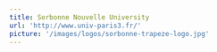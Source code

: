 ```yaml
---
title: Sorbonne Nouvelle University
url: 'http://www.univ-paris3.fr/'
picture: '/images/logos/sorbonne-trapeze-logo.jpg'
---
```

